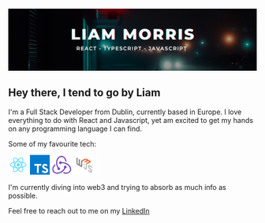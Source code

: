 
<p align="center">
  <img src="Liam_Morris.png" /> 
<h2> Hey there, I tend to go by Liam </h2> 
</p>

I'm a Full Stack Developer from Dublin, currently based in Europe. I love everything to do with React and Javascript, yet am excited to get my hands on any programming language I can find.

Some of my favourite tech:

<p>
<img src="https://raw.githubusercontent.com/github/explore/80688e429a7d4ef2fca1e82350fe8e3517d3494d/topics/react/react.png" width="40px"/>
<img src="https://raw.githubusercontent.com/github/explore/80688e429a7d4ef2fca1e82350fe8e3517d3494d/topics/typescript/typescript.png" width="40px" />
<img src="https://raw.githubusercontent.com/github/explore/80688e429a7d4ef2fca1e82350fe8e3517d3494d/topics/redux/redux.png" width="40px" />
<img src="https://raw.githubusercontent.com/ChainSafe/web3.js/1.x/assets/logo/web3js.jpg" width="47px" />
</p>


I'm currently diving into web3 and trying to absorb as much info as possible.


Feel free to reach out to me on my [LinkedIn](https://www.linkedin.com/in/liam--morris/)
